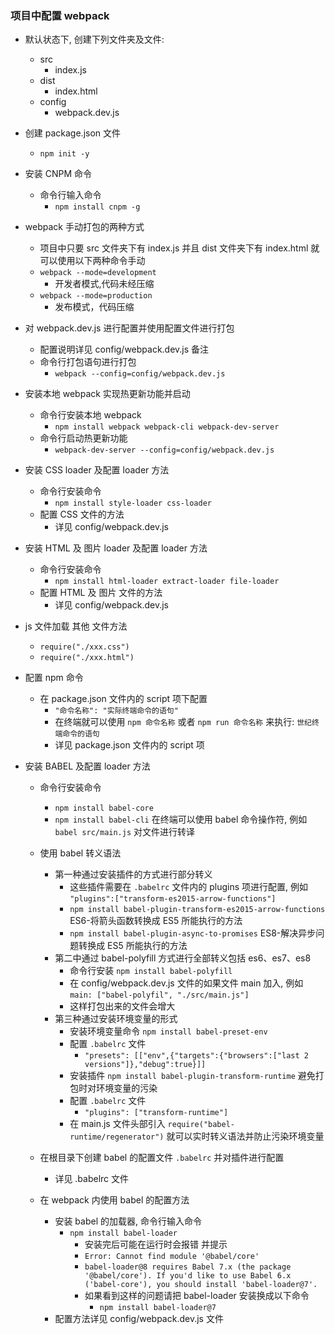 ### 项目中配置 webpack 

* 默认状态下, 创建下列文件夹及文件:
    * src
        * index.js
    * dist
        * index.html
    * config
        * webpack.dev.js

* 创建 package.json 文件
    * `npm init -y`

* 安装 CNPM 命令
    * 命令行输入命令
        * `npm install cnpm -g`

* webpack 手动打包的两种方式
    * 项目中只要 src 文件夹下有 index.js 并且 dist 文件夹下有 index.html 就可以使用以下两种命令手动
    * `webpack --mode=development`
        * 开发者模式,代码未经压缩
    * `webpack --mode=production`
        * 发布模式，代码压缩

* 对 webpack.dev.js 进行配置并使用配置文件进行打包
    * 配置说明详见 config/webpack.dev.js 备注
    * 命令行打包语句进行打包
        * `webpack --config=config/webpack.dev.js`

* 安装本地 webpack 实现热更新功能并启动
    * 命令行安装本地 webpack
        * `npm install webpack webpack-cli webpack-dev-server`
    * 命令行启动热更新功能
        * `webpack-dev-server --config=config/webpack.dev.js`

* 安装 CSS loader 及配置 loader 方法
    * 命令行安装命令
        * `npm install style-loader css-loader`
    * 配置 CSS 文件的方法
        * 详见 config/webpack.dev.js

* 安装 HTML 及 图片 loader 及配置 loader 方法
    * 命令行安装命令
        * `npm install html-loader extract-loader file-loader`
    * 配置 HTML 及 图片 文件的方法
        * 详见 config/webpack.dev.js

* js 文件加载 其他 文件方法
    * `require("./xxx.css")`
    * `require("./xxx.html")`

* 配置 npm 命令
    * 在 package.json 文件内的 script 项下配置
        * `"命令名称": "实际终端命令的语句"`
        * 在终端就可以使用 `npm 命令名称` 或者 `npm run 命令名称` 来执行: `世纪终端命令的语句`
        * 详见 package.json 文件内的 script 项

* 安装 BABEL 及配置 loader 方法
    * 命令行安装命令
        * `npm install babel-core`
        * `npm install babel-cli` 在终端可以使用 babel 命令操作符, 例如 `babel src/main.js` 对文件进行转译
    * 使用 babel 转义语法
        * 第一种通过安装插件的方式进行部分转义
            * 这些插件需要在 `.babelrc` 文件内的 plugins 项进行配置, 例如 `"plugins":["transform-es2015-arrow-functions"]`
            * `npm install babel-plugin-transform-es2015-arrow-functions` ES6-将箭头函数转换成 ES5 所能执行的方法
            * `npm install babel-plugin-async-to-promises` ES8-解决异步问题转换成 ES5 所能执行的方法
        * 第二中通过 babel-polyfill 方式进行全部转义包括 es6、es7、es8
            * 命令行安装 `npm install babel-polyfill`
            * 在 config/webpack.dev.js 文件的如果文件 main 加入, 例如 `main: ["babel-polyfil", "./src/main.js"]`
            * 这样打包出来的文件会增大
        * 第三种通过安装环境变量的形式
            * 安装环境变量命令 `npm install babel-preset-env`
            * 配置 `.babelrc` 文件
                * `"presets": [["env",{"targets":{"browsers":["last 2 versions"]},"debug":true}]]`
            * 安装插件 `npm install babel-plugin-transform-runtime` 避免打包时对环境变量的污染
            * 配置 `.babelrc` 文件
                * `"plugins": ["transform-runtime"]`
            * 在 main.js 文件头部引入 `require("babel-runtime/regenerator")` 就可以实时转义语法并防止污染环境变量
                
    * 在根目录下创建 babel 的配置文件 `.babelrc` 并对插件进行配置
        * 详见 .babelrc 文件
    * 在 webpack 内使用 babel 的配置方法
        * 安装 babel 的加载器, 命令行输入命令
            * `npm install babel-loader`
                * 安装完后可能在运行时会报错 并提示 
                * `Error: Cannot find module '@babel/core'`
                * `babel-loader@8 requires Babel 7.x (the package '@babel/core'). If you'd like to use Babel 6.x ('babel-core'), you should install 'babel-loader@7'.`
                * 如果看到这样的问题请把 babel-loader 安装换成以下命令
                    * `npm install babel-loader@7`
        * 配置方法详见 config/webpack.dev.js 文件
    